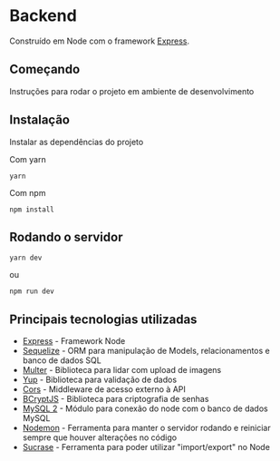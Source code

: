 # Backend

Construído em Node com o framework [Express](https://expressjs.com/pt-br/).

## Começando

Instruções para rodar o projeto em ambiente de desenvolvimento

## Instalação

Instalar as dependências do projeto

Com yarn

```
yarn
```

Com npm

```
npm install
```

## Rodando o servidor

```
yarn dev
```

ou

```
npm run dev
```

## Principais tecnologias utilizadas

- [Express](https://expressjs.com/pt-br/) - Framework Node
- [Sequelize](https://sequelize.org/v5/) - ORM para manipulação de Models, relacionamentos e banco de dados SQL
- [Multer](https://www.npmjs.com/package/multer) - Biblioteca para lidar com upload de imagens
- [Yup](https://github.com/jquense/yup) - Biblioteca para validação de dados
- [Cors](https://expressjs.com/en/resources/middleware/cors.html) - Middleware de acesso externo à API
- [BCryptJS](https://www.npmjs.com/package/bcryptjs) - Biblioteca para criptografia de senhas
- [MySQL 2](https://www.npmjs.com/package/mysql2) - Módulo para conexão do node com o banco de dados MySQL
- [Nodemon](https://github.com/remy/nodemon) - Ferramenta para manter o servidor rodando e reiniciar sempre que houver alterações no código
- [Sucrase](https://github.com/alangpierce/sucrase) - Ferramenta para poder utilizar "import/export" no Node
